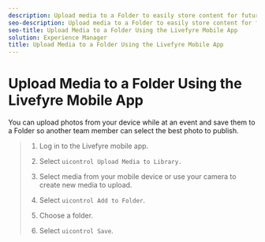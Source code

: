 ```yaml
---
description: Upload media to a Folder to easily store content for future use.
seo-description: Upload media to a Folder to easily store content for future use.
seo-title: Upload Media to a Folder Using the Livefyre Mobile App
solution: Experience Manager
title: Upload Media to a Folder Using the Livefyre Mobile App
---
```


# Upload Media to a Folder Using the Livefyre Mobile App

You can upload photos from your device while at an event and save them to a Folder so another team member can select the best photo to publish.

>1. Log in to the Livefyre mobile app.
>   
>1. Select `uicontrol Upload Media to Library.`
>   
>1. Select media from your mobile device or use your camera to create new media to upload.
>   
>1. Select `uicontrol Add to Folder`.
>   
>1. Choose a folder.
>   
>1. Select `uicontrol Save`.
>   
>   
